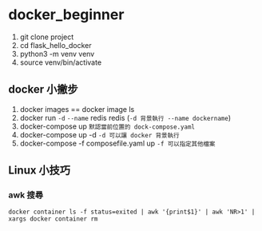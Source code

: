 # docker_beginner

1. git clone project
2. cd flask_hello_docker
3. python3 -m venv venv
4. source venv/bin/activate

## docker 小撇步

1. docker images == docker image ls
2. docker run `-d` `--name` redis redis (`-d 背景執行 --name dockername`)
3. docker-compose up ```默認當前位置的 dock-compose.yaml```
4. docker-compose up -d ```-d 可以讓 docker 背景執行```
5. docker-compose -f composefile.yaml up ```-f 可以指定其他檔案```

## Linux 小技巧

### awk 搜尋

```
docker container ls -f status=exited | awk '{print$1}' | awk 'NR>1' | xargs docker container rm
```
